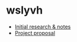 # wslyvh

- [Initial research & notes](https://notes.ethereum.org/@wslyvh/epf-3)
- [Project proposal](../projects/improving-censorship-resistance.md)
